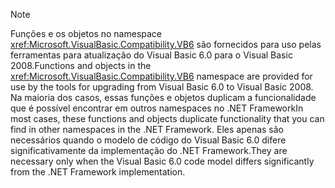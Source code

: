 > [!NOTE]
>  <span data-ttu-id="7044e-101">Funções e os objetos no namespace <xref:Microsoft.VisualBasic.Compatibility.VB6> são fornecidos para uso pelas ferramentas para atualização do Visual Basic 6.0 para o Visual Basic 2008.</span><span class="sxs-lookup"><span data-stu-id="7044e-101">Functions and objects in the <xref:Microsoft.VisualBasic.Compatibility.VB6> namespace are provided for use by the tools for upgrading from Visual Basic 6.0 to Visual Basic 2008.</span></span> <span data-ttu-id="7044e-102">Na maioria dos casos, essas funções e objetos duplicam a funcionalidade que é possível encontrar em outros namespaces no .NET Framework</span><span class="sxs-lookup"><span data-stu-id="7044e-102">In most cases, these functions and objects duplicate functionality that you can find in other namespaces in the .NET Framework.</span></span> <span data-ttu-id="7044e-103">Eles apenas são necessários quando o modelo de código do Visual Basic 6.0 difere significativamente da implementação do .NET Framework.</span><span class="sxs-lookup"><span data-stu-id="7044e-103">They are necessary only when the Visual Basic 6.0 code model differs significantly from the .NET Framework implementation.</span></span>